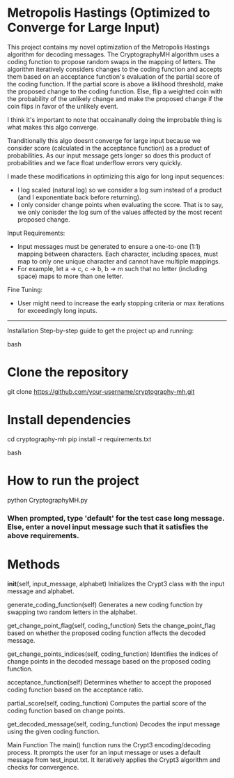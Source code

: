 # Metropolis Hastings (Optimized to Converge for Large Input)

This project contains my novel optimization of the Metropolis Hastings algorithm for decoding messages. 
The CryptographyMH algorithm uses a coding function to propose random swaps in the mapping of letters.
The algorithm iteratively considers changes to the coding function and accepts them based on an acceptance function's evaluation of the 
partial score of the coding function. If the partial score is above a liklihood threshold, make the proposed change to the coding function. 
Else, flip a weighted coin with the probability of the unlikely change and make the proposed change if the coin flips in favor of the unlikely event.

I think it's important to note that occainanally doing the improbable thing is what makes this algo converge. 

Tranditionally this algo doesnt converge for large input because we consider score (calculated in the acceptance function) as a product of probabilities. As our 
input message gets longer so does this product of probabilities and we face float underflow errors very quickly.

I made these modifications in optimizing this algo for long input sequences:
 - I log scaled (natural log) so we consider a log sum instead of a product (and I exponentiate back before returning).
 - I only consider change points when evaluating the score. That is to say, we only conisder the log sum of the values affected by the most
   recent proposed change.


Input Requirements:
  - Input messages must be generated to ensure a one-to-one (1:1) mapping between characters. Each character, including spaces, must map to only one unique character and cannot have multiple mappings.
  - For example, let a -> c, c -> b, b -> m such that no letter (including space)
     maps to more than one letter.

Fine Tuning:
  - User might need to increase the early stopping criteria or max iterations for exceedingly long inputs.
    
_________________________________________________________________________________________________________________________________________________________

Installation
Step-by-step guide to get the project up and running:

bash
# Clone the repository
git clone https://github.com/your-username/cryptography-mh.git

# Install dependencies
cd cryptography-mh
pip install -r requirements.txt

bash
# How to run the project
python CryptographyMH.py
### When prompted, type 'default' for the test case long message. Else, enter a novel input message such that it satisfies the above requirements.


# Methods
__init__(self, input_message, alphabet)
Initializes the Crypt3 class with the input message and alphabet.

generate_coding_function(self)
Generates a new coding function by swapping two random letters in the alphabet.

get_change_point_flag(self, coding_function)
Sets the change_point_flag based on whether the proposed coding function affects the decoded message.

get_change_points_indices(self, coding_function)
Identifies the indices of change points in the decoded message based on the proposed coding function.

acceptance_function(self)
Determines whether to accept the proposed coding function based on the acceptance ratio.

partial_score(self, coding_function)
Computes the partial score of the coding function based on change points.

get_decoded_message(self, coding_function)
Decodes the input message using the given coding function.

Main Function
The main() function runs the Crypt3 encoding/decoding process. It prompts the user for an input message or uses a default message from test_input.txt. It iteratively applies the Crypt3 algorithm and checks for convergence.
